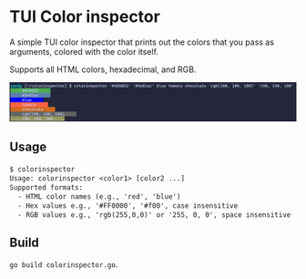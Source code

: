 # TUI Color inspector

A simple TUI color inspector that prints out the colors that you pass as arguments, colored with the color itself.

Supports all HTML colors, hexadecimal, and RGB.

![screenshot of the app](screenshot.png)

## Usage

```
$ colorinspector
Usage: colorinspector <color1> [color2 ...]
Supported formats:
  - HTML color names (e.g., 'red', 'blue')
  - Hex values e.g., '#FF0000', '#f00', case insensitive
  - RGB values e.g., 'rgb(255,0,0)' or '255, 0, 0', space insensitive
```

## Build

`go build colorinspector.go`.

